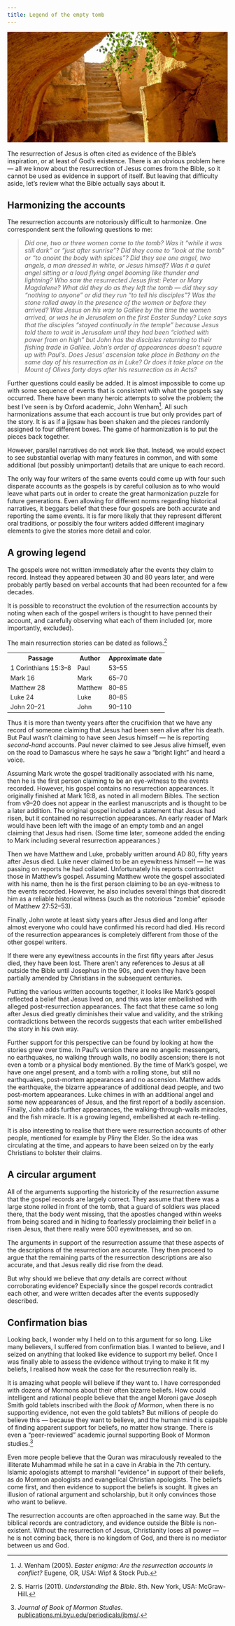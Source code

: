 ```yaml
---
title: Legend of the empty tomb
---
```


![](tomb.resized.jpg)

The resurrection of Jesus is often cited as evidence of the Bible’s inspiration, or at least of God’s existence. There is an obvious problem here — all we know about the resurrection of Jesus comes from the Bible, so it cannot be used as evidence in support of itself. But leaving that difficulty aside, let’s review what the Bible actually says about it.


## Harmonizing the accounts


The resurrection accounts are notoriously difficult to harmonize. One correspondent sent the following questions to me:


>  *Did one, two or three women come to the tomb? Was it “while it was still dark” or “just after sunrise”? Did they come to “look at the tomb” or “to anoint the body with spices”? Did they see one angel, two angels, a man dressed in white, or Jesus himself? Was it a quiet angel sitting or a loud flying angel booming like thunder and lightning? Who saw the resurrected Jesus first: Peter or Mary Magdalene? What did they do as they left the tomb — did they say “nothing to anyone” or did they run “to tell his disciples”? Was the stone rolled away in the presence of the women or before they arrived? Was Jesus on his way to Galilee by the time the women arrived, or was he in Jerusalem on the first Easter Sunday? Luke says that the disciples “stayed continually in the temple” because Jesus told them to wait in Jerusalem until they had been “clothed with power from on high” but John has the disciples returning to their fishing trade in Galilee. John’s order of appearances doesn’t square up with Paul’s. Does Jesus’ ascension take place in Bethany on the same day of his resurrection as in Luke? Or does it take place on the Mount of Olives forty days after his resurrection as in Acts?*

Further questions could easily be added. It is almost impossible to come up with some sequence of events that is consistent with what the gospels say occurred. There have been many heroic attempts to solve the problem; the best I’ve seen is by Oxford academic, John Wenham[^1]. All such harmonizations assume that each account is true but only provides part of the story. It is as if a jigsaw has been shaken and the pieces randomly assigned to four different boxes. The game of harmonization is to put the pieces back together.

However, parallel narratives do not work like that. Instead, we would expect to see substantial overlap with many features in common, and with some additional (but possibly unimportant) details that are unique to each record.

The only way four writers of the same events could come up with four such disparate accounts as the gospels is by careful collusion as to who would leave what parts out in order to create the great harmonization puzzle for future generations. Even allowing for different norms regarding historical narratives, it beggars belief that these four gospels are both accurate and reporting the same events. It is far more likely that they represent different oral traditions, or possibly the four writers added different imaginary elements to give the stories more detail and color.


## A growing legend


The gospels were not written immediately after the events they claim to record. Instead they appeared between 30 and 80 years later, and were probably partly based on verbal accounts that had been recounted for a few decades.

It is possible to reconstruct the evolution of the resurrection accounts by noting when each of the gospel writers is thought to have penned their account, and carefully observing what each of them included (or, more importantly, excluded).

The main resurrection stories can be dated as follows.[^2]

<table >
<tbody >
<tr >
<th>Passage</th>
<th>Author</th>
<th>Approximate date</th>
</tr>
<tr >
<td >1 Corinthians 15:3–8
</td>
<td >Paul
</td>
<td >53–55
</td>
</tr>
<tr >
<td >Mark 16
</td>
<td >Mark
</td>
<td >65–70
</td>
</tr>
<tr >
<td >Matthew 28
</td>
<td >Matthew
</td>
<td >80–85
</td>
</tr>
<tr >
<td >Luke 24
</td>
<td >Luke
</td>
<td >80–85
</td>
</tr>
<tr >
<td >John 20–21
</td>
<td >John
</td>
<td >90–110
</td>
</tr>
</tbody>
</table>

Thus it is more than twenty years after the crucifixion that we have any record of someone claiming that Jesus had been seen alive after his death. But Paul wasn’t claiming to have seen Jesus himself — he is reporting _second-hand_ accounts. Paul never claimed to see Jesus alive himself, even on the road to Damascus where he says he saw a “bright light” and heard a voice.

Assuming Mark wrote the gospel traditionally associated with his name, then he is the first person claiming to be an eye-witness to the events recorded. However, his gospel contains no resurrection appearances. It originally finished at Mark 16:8, as noted in all modern Bibles. The section from v9–20 does not appear in the earliest manuscripts and is thought to be a later addition. The original gospel included a statement that Jesus had risen, but it contained no resurrection appearances. An early reader of Mark would have been left with the image of an empty tomb and an angel claiming that Jesus had risen. (Some time later, someone added the ending to Mark including several resurrection appearances.)

Then we have Matthew and Luke, probably written around AD 80, fifty years after Jesus died. Luke never claimed to be an eyewitness himself — he was passing on reports he had collated. Unfortunately his reports contradict those in Matthew’s gospel. Assuming Matthew wrote the gospel associated with his name, then he is the first person claiming to be an eye-witness to the events recorded. However, he also includes several things that discredit him as a reliable historical witness (such as the notorious “zombie” episode of Matthew 27:52–53).

Finally, John wrote at least sixty years after Jesus died and long after almost everyone who could have confirmed his record had died. His record of the resurrection appearances is completely different from those of the other gospel writers.

If there were any eyewitness accounts in the first fifty years after Jesus died, they have been lost. There aren’t any references to Jesus at all outside the Bible until Josephus in the 90s, and even they have been partially amended by Christians in the subsequent centuries.

Putting the various written accounts together, it looks like Mark’s gospel reflected a belief that Jesus lived on, and this was later embellished with alleged post-resurrection appearances. The fact that these came so long after Jesus died greatly diminishes their value and validity, and the striking contradictions between the records suggests that each writer embellished the story in his own way.

Further support for this perspective can be found by looking at how the stories grew over time. In Paul’s version there are no angelic messengers, no earthquakes, no walking through walls, no bodily ascension; there is not even a tomb or a physical body mentioned. By the time of Mark’s gospel, we have one angel present, and a tomb with a rolling stone, but still no earthquakes, post-mortem appearances and no ascension. Matthew adds the earthquake, the bizarre appearance of additional dead people, and two post-mortem appearances. Luke chimes in with an additional angel and some new appearances of Jesus, and the first report of a bodily ascension. Finally, John adds further appearances, the walking-through-walls miracles, and the fish miracle. It is a growing legend, embellished at each re-telling.

It is also interesting to realise that there were resurrection accounts of other people, mentioned for example by Pliny the Elder. So the idea was circulating at the time, and appears to have been seized on by the early Christians to bolster their claims.


## A circular argument


All of the arguments supporting the historicity of the resurrection assume that the gospel records are largely correct. They assume that there was a large stone rolled in front of the tomb, that a guard of soldiers was placed there, that the body went missing, that the apostles changed within weeks from being scared and in hiding to fearlessly proclaiming their belief in a risen Jesus, that there really were 500 eyewitnesses, and so on.

The arguments in support of the resurrection assume that these aspects of the descriptions of the resurrection are accurate. They then proceed to argue that the remaining parts of the resurrection descriptions are also accurate, and that Jesus really did rise from the dead.

But why should we believe that _any_ details are correct without corroborating evidence? Especially since the gospel records contradict each other, and were written decades after the events supposedly described.


## Confirmation bias


Looking back, I wonder why I held on to this argument for so long. Like many believers, I suffered from confirmation bias. I wanted to believe, and I seized on anything that looked like evidence to support my belief. Once I was finally able to assess the evidence without trying to make it fit my beliefs, I realised how weak the case for the resurrection really is.

It is amazing what people will believe if they want to. I have corresponded with dozens of Mormons about their often bizarre beliefs. How could intelligent and rational people believe that the angel Moroni gave Joseph Smith gold tablets inscribed with the _Book of Mormon_, when there is no supporting evidence, not even the gold tablets? But millions of people do believe this — because they want to believe, and the human mind is capable of finding apparent support for beliefs, no matter how strange. There is even a “peer-reviewed” academic journal supporting Book of Mormon studies.[^3]

Even more people believe that the Quran was miraculously revealed to the illiterate Muhammad while he sat in a cave in Arabia in the 7th century. Islamic apologists attempt to marshall “evidence” in support of their beliefs, as do Mormon apologists and evangelical Christian apologists. The beliefs come first, and then evidence to support the beliefs is sought. It gives an illusion of rational argument and scholarship, but it only convinces those who want to believe.

The resurrection accounts are often approached in the same way. But the biblical records are contradictory, and evidence outside the Bible is non-existent. Without the resurrection of Jesus, Christianity loses all power — he is not coming back, there is no kingdom of God, and there is no mediator between us and God.


[^1]: J. Wenham (2005). _Easter enigma: Are the resurrection accounts in conflict?_ Eugene, OR, USA: Wipf & Stock Pub.

[^2]: S. Harris (2011). _Understanding the Bible_. 8th. New York, USA: McGraw-Hill.

[^3]: _Journal of Book of Mormon Studies_. [publications.mi.byu.edu/periodicals/jbms/](https://scholarsarchive.byu.edu/jbms/).
